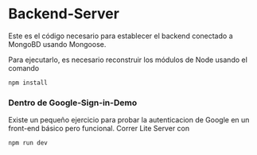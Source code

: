 # Backend-Server

Este es el código necesario para establecer el backend conectado a MongoBD usando Mongoose.

Para ejecutarlo, es necesario reconstruir los módulos de Node usando el comando

```
npm install 
```

### Dentro de Google-Sign-in-Demo
Existe un pequeño ejercicio para probar la autenticacion de Google en un front-end básico pero funcional.
Correr Lite Server con

```
npm run dev
```